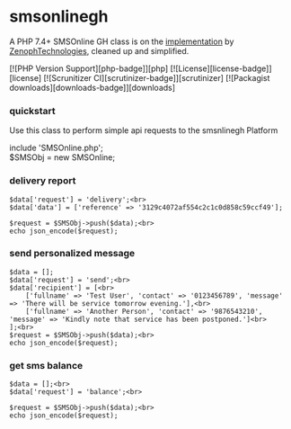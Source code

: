 # smsonlinegh

A PHP 7.4+ SMSOnline GH class is on the [implementation](https://github.com/ZenophTechnologies/php-sms-api-ghana) by [ZenophTechnologies](https://github.com/ZenophTechnologies), cleaned up and simplified.

[![PHP Version Support][php-badge]][php]
[![License][license-badge]][license]
[![Scrunitizer CI][scrutinizer-badge]][scrutinizer]
[![Packagist downloads][downloads-badge]][downloads]

### quickstart
Use this class to perform simple api requests to the smsnlinegh Platform

include 'SMSOnline.php';<br>
$SMSObj = new SMSOnline;

### delivery report
```
$data['request'] = 'delivery';<br>
$data['data'] = ['reference' => '3129c4072af554c2c1c0d858c59ccf49'];

$request = $SMSObj->push($data);<br>
echo json_encode($request);
```

### send personalized message
```
$data = [];
$data['request'] = 'send';<br>
$data['recipient'] = [<br>
    ['fullname' => 'Test User', 'contact' => '0123456789', 'message' => 'There will be service tomorrow evening.'],<br>
    ['fullname' => 'Another Person', 'contact' => '9876543210', 'message' => 'Kindly note that service has been postponed.']<br>
];<br>
$request = $SMSObj->push($data);<br>
echo json_encode($request);
```

### get sms balance
```
$data = [];<br>
$data['request'] = 'balance';<br>

$request = $SMSObj->push($data);<br>
echo json_encode($request);
```